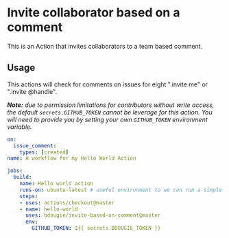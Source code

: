 # Invite collaborator based on a comment
This is an Action that invites collaborators to a team based comment.

## Usage

This actions will check for comments on issues for eight ".invite me" or ".invite @handle".

_**Note:** due to permission limitations for contributors without write access, the default `secrets.GITHUB_TOKEN` cannot be leverage for this action. You will need to provide you by setting your own `GITHUB_TOKEN` environment variable._

```yml
on:
  issue_comment:
    types: [created]
name: A workflow for my Hello World Action

jobs:
  build:
    name: Hello world action
    runs-on: ubuntu-latest # useful environment to we can run a simple bash    
    steps:
    - uses: actions/checkout@master
    - name: hello-world
      uses: bdougie/invite-based-on-comment@master
      env:
        GITHUB_TOKEN: ${{ secrets.BDOUGIE_TOKEN }}
```
